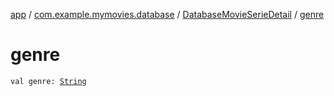 [app](../../index.md) / [com.example.mymovies.database](../index.md) / [DatabaseMovieSerieDetail](index.md) / [genre](./genre.md)

# genre

`val genre: `[`String`](https://kotlinlang.org/api/latest/jvm/stdlib/kotlin/-string/index.html)
